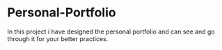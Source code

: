 # Personal-Portfolio
In this project i have designed the personal portfolio and can see and go through it for your better practices.

